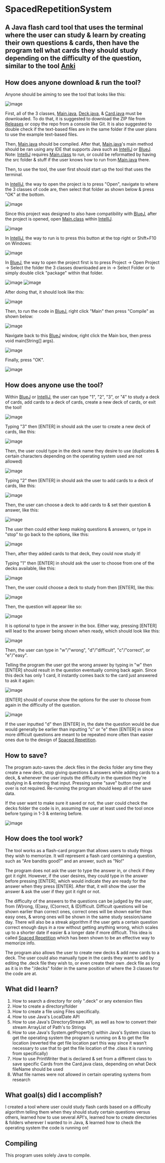 # SpacedRepetitionSystem

## A Java flash card tool that uses the terminal where the user can study & learn by creating their own questions & cards, then have the program tell what cards they should study depending on the difficulty of the question, similar to the tool [Anki](https://apps.ankiweb.net/)

## How does anyone download & run the tool?

Anyone should be aiming to see the tool that looks like this:

![image](https://user-images.githubusercontent.com/22280271/227016551-19419d57-7ea2-4df9-a876-34d52ac46115.png)

First, all of the 3 classes, [Main.java](https://github.com/bluelightspirit/SpacedRepetitionSystem/blob/main/Main.java), [Deck.java](https://github.com/bluelightspirit/SpacedRepetitionSystem/blob/main/Deck.java), & [Card.java](https://github.com/bluelightspirit/SpacedRepetitionSystem/blob/main/Card.java) must be downloaded. To do that, it is suggested to download the ZIP file from [Releases](https://github.com/bluelightspirit/SpacedRepetitionSystem/releases) or copy the repo from a console like Git. It is also suggested to double check if the text-based files are in the same folder if the user plans to use the example text-based files. 

Then, [Main.java](https://github.com/bluelightspirit/SpacedRepetitionSystem/blob/main/Main.java) should be compiled. After that, [Main.java](https://github.com/bluelightspirit/SpacedRepetitionSystem/blob/main/Main.java)'s main method should be ran using any IDE that supports Java such as [IntelliJ](https://www.jetbrains.com/idea/download/) or [BlueJ](https://www.bluej.org/). Note: [IntelliJ](https://www.jetbrains.com/idea/download/) requires [Main.class](https://github.com/bluelightspirit/SpacedRepetitionSystem/blob/main/Main.class) to run, or could be reformatted by having the src folder & stuff if the user knows how to run from [Main.java](https://github.com/bluelightspirit/SpacedRepetitionSystem/blob/main/Main.java) there.

Then, to use the tool, the user first should start up the tool that uses the terminal.

In [IntelliJ](https://www.jetbrains.com/idea/download/), the way to open the project is to press "Open", navigate to where the 3 classes of code are, then select that folder as shown below & press "OK" at the bottom.

![image](https://user-images.githubusercontent.com/22280271/227029080-b385c84f-2943-41b9-ad91-b03c60c5c8cb.png)

Since this project was designed to also have compatibility with [BlueJ](https://www.bluej.org/), after the project is opened, open [Main.class](https://github.com/bluelightspirit/SpacedRepetitionSystem/blob/main/Main.class) within [IntelliJ](https://www.jetbrains.com/idea/download/).

![image](https://user-images.githubusercontent.com/22280271/227033853-949c1972-09e7-4317-8815-c596f48b60c9.png)

In [IntelliJ](https://www.jetbrains.com/idea/download/), the way to run is to press this button at the top right or Shift+F10 on Windows:

![image](https://user-images.githubusercontent.com/22280271/227017226-8b51f1bc-0123-493f-a1c0-1cb9baf73212.png)

In [BlueJ](https://www.bluej.org/), the way to open the project first is to press Project -> Open Project -> Select the folder the 3 classes downloaded are in -> Select Folder or to simply double click "package" within that folder.

![image](https://user-images.githubusercontent.com/22280271/227033248-154d3a13-cfba-4d81-900b-a110a50dca82.png) 
![image](https://user-images.githubusercontent.com/22280271/227032260-e11af9b5-0851-4276-ab5c-67d10680a677.png)

After doing that, it should look like this:

![image](https://user-images.githubusercontent.com/22280271/227017982-ee58d3d9-60d6-4665-ba6d-073c4db655d4.png)

Then, to run the code in [BlueJ](https://www.bluej.org/), right click "Main" then press "Compile" as shown below:

![image](https://user-images.githubusercontent.com/22280271/227018122-a3e15870-af89-46f0-a3a4-b674e1a7337c.png)

Navigate back to this [BlueJ](https://www.bluej.org/) window, right click the Main box, then press void main(String[] args).

![image](https://user-images.githubusercontent.com/22280271/227019186-ab9a6643-9816-48d2-979e-2aa9db26b26c.png)

Finally, press "OK".

![image](https://user-images.githubusercontent.com/22280271/227027840-2c48b2b6-a3c1-4d3d-8645-d002bb428483.png)

## How does anyone use the tool?

Within [BlueJ](https://www.bluej.org/) or [IntelliJ](https://www.jetbrains.com/idea/download/), the user can type "1", "2", "3", or "4" to study a deck of cards, add cards to a deck of cards, create a new deck of cards, or exit the tool!

![image](https://user-images.githubusercontent.com/22280271/227028115-b3dc8f4d-fd65-4eec-9b25-d2adf4692f71.png)

Typing "3" then [ENTER] in should ask the user to create a new deck of cards, like this:

![image](https://user-images.githubusercontent.com/22280271/227036298-969c6a5f-7cde-418b-98e4-12a0f50f4b5f.png)

Then, the user could type in the deck name they desire to use (duplicates & certain characters depending on the operating system used are not allowed)

![image](https://user-images.githubusercontent.com/22280271/227036394-4139961d-b480-4012-9a9c-bc55a4c30ca4.png)

Typing "2" then [ENTER] in should ask the user to add cards to a deck of cards, like this:

![image](https://user-images.githubusercontent.com/22280271/227036560-8dc02e20-c735-4207-a9b3-7fad3d391f5a.png)

Then, the user can choose a deck to add cards to & set their question & answer, like this:

![image](https://user-images.githubusercontent.com/22280271/227036706-2c8e4909-4e56-4bf5-9d02-b5e74978bbdb.png)

The user then could either keep making questions & answers, or type in "stop" to go back to the options, like this:

![image](https://user-images.githubusercontent.com/22280271/227036940-b58856d2-9292-4816-ba67-2a50dac33c45.png)

Then, after they added cards to that deck, they could now study it!

Typing "1" then [ENTER] in should ask the user to choose from one of the decks available, like this:

![image](https://user-images.githubusercontent.com/22280271/227037179-9f40d4e5-bd65-4358-92ff-c3c5f7820a1f.png)

Then, the user could choose a deck to study from then [ENTER], like this:

![image](https://user-images.githubusercontent.com/22280271/227037295-63034cdf-098d-4ac3-897c-229d29b5143a.png)

Then, the question will appear like so:

![image](https://user-images.githubusercontent.com/22280271/227037348-28ceaa41-84d9-45b5-b628-d9f938e0a22b.png)

It is optional to type in the answer in the box. Either way, pressing [ENTER] will lead to the answer being shown when ready, which should look like this:

![image](https://user-images.githubusercontent.com/22280271/227037599-ce1d5c19-6764-45e3-81c3-00335d46da22.png)

Then, the user can type in "w"/"wrong", "d"/"difficult", "c"/"correct", or "e"/"easy".

Telling the program the user got the wrong answer by typing in "w" then [ENTER] should result in the question eventually coming back again. Since this deck has only 1 card, it instantly comes back to the card just answered to ask it again:

![image](https://user-images.githubusercontent.com/22280271/227038153-71d1fb95-c6dc-4a1e-9e41-cac89acb5d95.png)

[ENTER] should of course show the options for the user to choose from again in the difficulty of the question.

![image](https://user-images.githubusercontent.com/22280271/227038500-c452f22e-7130-43e2-b93e-997a97034cc8.png)

If the user inputted "d" then [ENTER] in, the date the question would be due would generally be earlier than inputting "c" or "e" then [ENTER] in since more difficult questions are meant to be repeated more often than easier ones due to the design of [Spaced Repetition](https://en.wikipedia.org/wiki/Spaced_repetition).

## How to save?

The program auto-saves the .deck files in the decks folder any time they create a new deck, stop giving questions & answers while adding cards to a deck, & whenever the user inputs the difficulty in the question they're studying in & entering that input. Pressing some "save" button over and over is not required. Re-running the program should keep all of the save data. 

If the user want to make sure it saved or not, the user could check the decks folder the code is in, assuming the user at least used the tool once before typing in 1-3 & entering before.

![image](https://user-images.githubusercontent.com/22280271/227039775-8cf4396c-a34c-43eb-b682-a728c955832b.png)

## How does the tool work?

The tool works as a flash-card program that allows users to study things they wish to memorize. It will represent a flash card containing a question, such as "Are bandits good?" and an answer, such as "No!"

The program does not ask the user to type the answer in, or check if they got it right. However, if the user desires, they could type in the answer before pressing [ENTER], which would indicate they are ready for the answer when they press [ENTER]. After that, it will show the user the answer & ask the user if they got it right or not.

The difficulty of the answers to the questions can be judged by the user, from (W)rong, (E)asy, (C)orrect, & (D)ifficult. Difficult questions will be shown earlier than correct ones, correct ones will be shown earlier than easy ones, & wrong ones will be shown in the same study session/same day. There will also be a streak algorithm if the user gets a certain question correct enough days in a row without getting anything wrong, which scales up to a shorter date if easier & a longer date if more difficult. This idea is called [Spaced Repetition](https://en.wikipedia.org/wiki/Spaced_repetition) which has been shown to be an effective way to memorize info.

The program also allows the user to create new decks & add new cards to a deck. The user could also manually type in the cards they want to add by editing the .deck file they wish to, or even create their own .deck file as long as it is in the "/decks" folder in the same position of where the 3 classes for the code are at.

## What did I learn?

1. How to search a directory for only ".deck" or any extension files 
2. How to create a directory/folder
3. How to create a file using Files specifically.
4. How to use Java's LocalDate API
5. How to use Java's DirectoryStream API, as well as how to convert their stream ArrayList of Path's to Strings
6. How to use Java's System.getProperty() within Java's System class to get the operating system the program is running on & to get the file location (reverted the get file location part this way since it wasn't necessary to use that to get the file location of the .class it is running from specifically)
7. How to use PrintWriter that is declared & set from a different class to save specific Cards from the Card.java class, depending on what Deck fileName should be used
8. What file names were not allowed in certain operating systems from research

## What goal(s) did I accomplish?

I created a tool where user could study flash cards based on a difficulty algorithm telling them when they should study certain questions versus others, learned how to use several API's, learned how to create directories & folders wherever I wanted to in Java, & learned how to check the operating system the code is running on!

## Compiling

This program uses solely Java to compile.
